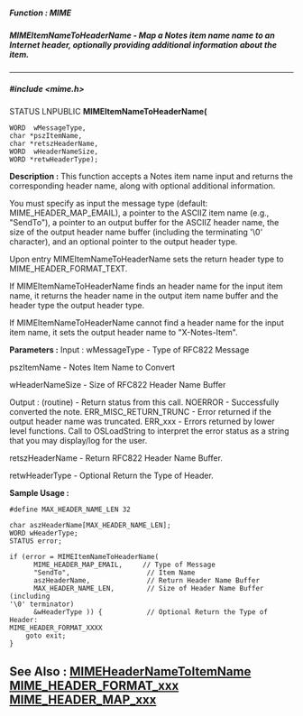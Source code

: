 ##### Function : MIME
##### MIMEItemNameToHeaderName - Map a Notes item name name to an Internet header, optionally providing additional information about the item.  
---
##### #include <mime.h>
STATUS LNPUBLIC **MIMEItemNameToHeaderName(**

	WORD  wMessageType,
	char *pszItemName,
	char *retszHeaderName,
	WORD  wHeaderNameSize,
	WORD *retwHeaderType);
**Description :**
This function accepts a Notes item name input and returns the corresponding 
header name, along with optional additional information.

You must specify as input the message type (default: MIME_HEADER_MAP_EMAIL), a 
pointer to the ASCIIZ item name (e.g., "SendTo"), a pointer to an output buffer 
for the ASCIIZ header name, the size of the output header name buffer 
(including the terminating '\0' character), and an optional pointer to the 
output header type.

Upon entry MIMEItemNameToHeaderName sets the return header type to 
MIME_HEADER_FORMAT_TEXT.

If MIMEItemNameToHeaderName finds an header name for the input item name, it 
returns the header name in the output item name buffer and the header type the 
output header type.

If MIMEItemNameToHeaderName cannot find a header name for the input item name, 
it sets the output header name to "X-Notes-Item".

**Parameters :**
Input :
wMessageType  -  Type of RFC822 Message

pszItemName  -  Notes Item Name to Convert

wHeaderNameSize  -  Size of RFC822 Header Name Buffer

Output :
(routine)  -  Return status from this call.
	NOERROR - Successfully converted the note.
	ERR_MISC_RETURN_TRUNC - Error returned if the output header name was truncated.
	ERR_xxx - Errors returned by lower level functions.  Call to OSLoadString to interpret the error status as a string that you may display/log for the user.


retszHeaderName  -  Return RFC822 Header Name Buffer.

retwHeaderType  -  Optional Return the Type of Header.

**Sample Usage :**
```
#define MAX_HEADER_NAME_LEN 32

char aszHeaderName[MAX_HEADER_NAME_LEN];
WORD wHeaderType;
STATUS error;

if (error = MIMEItemNameToHeaderName(
	  MIME_HEADER_MAP_EMAIL,     // Type of Message
	  "SendTo",                   // Item Name
	  aszHeaderName,              // Return Header Name Buffer
	  MAX_HEADER_NAME_LEN,        // Size of Header Name Buffer (including 
'\0' terminator)
	  &wHeaderType )) {           // Optional Return the Type of Header: 
MIME_HEADER_FORMAT_XXXX
	goto exit;
}

```
**See Also :**
[MIMEHeaderNameToItemName](D:/md_files/MIMEHeaderNameToItemName.md)
[MIME_HEADER_FORMAT_xxx](D:/md_files/MIME_HEADER_FORMAT_xxx.md)
[MIME_HEADER_MAP_xxx](D:/md_files/MIME_HEADER_MAP_xxx.md)
---
